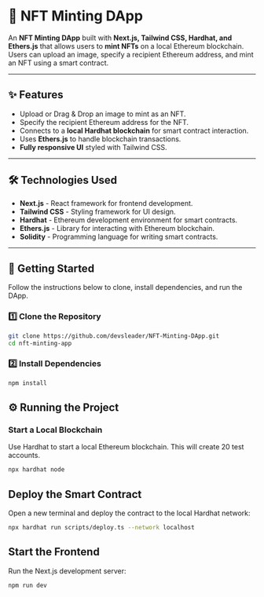 # 🎨 NFT Minting DApp

An **NFT Minting DApp** built with **Next.js, Tailwind CSS, Hardhat, and Ethers.js** that allows users to **mint NFTs** on a local Ethereum blockchain. Users can upload an image, specify a recipient Ethereum address, and mint an NFT using a smart contract.

---

## ✨ Features

- Upload or Drag & Drop an image to mint as an NFT.
- Specify the recipient Ethereum address for the NFT.
- Connects to a **local Hardhat blockchain** for smart contract interaction.
- Uses **Ethers.js** to handle blockchain transactions.
- **Fully responsive UI** styled with Tailwind CSS.

---

## 🛠️ Technologies Used

- **Next.js** - React framework for frontend development.
- **Tailwind CSS** - Styling framework for UI design.
- **Hardhat** - Ethereum development environment for smart contracts.
- **Ethers.js** - Library for interacting with Ethereum blockchain.
- **Solidity** - Programming language for writing smart contracts.

---

## 🚀 Getting Started

Follow the instructions below to clone, install dependencies, and run the DApp.

### **1️⃣ Clone the Repository**
```sh
git clone https://github.com/devsleader/NFT-Minting-DApp.git
cd nft-minting-app
```

### **2️⃣ Install Dependencies**
```sh
npm install
```

## **⚙️ Running the Project** 

### **Start a Local Blockchain**

Use Hardhat to start a local Ethereum blockchain. This will create 20 test accounts.

```sh
npx hardhat node
```

## **Deploy the Smart Contract**

Open a new terminal and deploy the contract to the local Hardhat network:

```sh
npx hardhat run scripts/deploy.ts --network localhost
```

## **Start the Frontend**

Run the Next.js development server:

```sh
npm run dev
```
